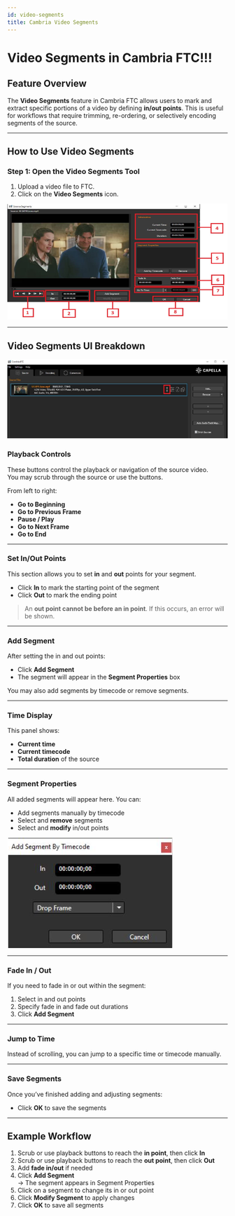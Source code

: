 ```yaml
---
id: video-segments
title: Cambria Video Segments
---
```


# Video Segments in Cambria FTC!!!

## Feature Overview

The **Video Segments** feature in Cambria FTC allows users to mark and extract specific portions of a video by defining **in/out points**. This is useful for workflows that require trimming, re-ordering, or selectively encoding segments of the source.

---

## How to Use Video Segments

### Step 1: Open the Video Segments Tool

1. Upload a video file to FTC.  
2. Click on the **Video Segments** icon.

![Screenshot](01_video_segments_icon.png)

---

## Video Segments UI Breakdown


![Screenshot](02_playback_controls.png)


### Playback Controls

These buttons control the playback or navigation of the source video.  
You may scrub through the source or use the buttons.

From left to right:

- **Go to Beginning**  
- **Go to Previous Frame**  
- **Pause / Play**  
- **Go to Next Frame**  
- **Go to End**

---

### Set In/Out Points

This section allows you to set **in** and **out** points for your segment.

- Click **In** to mark the starting point of the segment  
- Click **Out** to mark the ending point

> An **out point cannot be before an in point**. If this occurs, an error will be shown.

---

### Add Segment

After setting the in and out points:

- Click **Add Segment**
- The segment will appear in the **Segment Properties** box

 You may also add segments by timecode or remove segments.
 
 ---
 
 ### Time Display

This panel shows:

- **Current time**
- **Current timecode**
- **Total duration** of the source

---

### Segment Properties

All added segments will appear here. You can:

- Add segments manually by timecode  
- Select and **remove** segments  
- Select and **modify** in/out points

 
![Screenshot](03_in_out_controls.png)

---

### Fade In / Out

If you need to fade in or out within the segment:

1. Select in and out points  
2. Specify fade in and fade out durations  
3. Click **Add Segment**

---

### Jump to Time

Instead of scrolling, you can jump to a specific time or timecode manually.

---

### Save Segments

Once you’ve finished adding and adjusting segments:

- Click **OK** to save the segments

---

## Example Workflow

1. Scrub or use playback buttons to reach the **in point**, then click **In**
2. Scrub or use playback buttons to reach the **out point**, then click **Out**
3. Add **fade in/out** if needed
4. Click **Add Segment**  
   → The segment appears in Segment Properties
5. Click on a segment to change its in or out point
6. Click **Modify Segment** to apply changes
7. Click **OK** to save all segments

